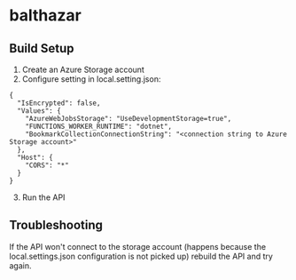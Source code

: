 # balthazar

## Build Setup

1. Create an Azure Storage account
2. Configure setting in local.setting.json:
```
{
  "IsEncrypted": false,
  "Values": {
    "AzureWebJobsStorage": "UseDevelopmentStorage=true",
    "FUNCTIONS_WORKER_RUNTIME": "dotnet",
    "BookmarkCollectionConnectionString": "<connection string to Azure Storage account>"
  },
  "Host": {
    "CORS": "*"
  }
}
```
3. Run the API

## Troubleshooting

If the API won't connect to the storage account (happens because the local.settings.json configuration is not picked up) rebuild the API and try again. 



